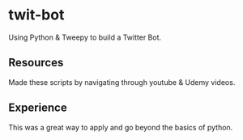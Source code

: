 # twit-bot
Using Python &amp; Tweepy to build a Twitter Bot.

## Resources
Made these scripts by navigating through youtube & Udemy videos.

## Experience
This was a great way to apply and go beyond the basics of python.
